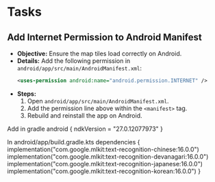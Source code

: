 # Tasks

## Add Internet Permission to Android Manifest

- **Objective:** Ensure the map tiles load correctly on Android.
- **Details:** Add the following permission in `android/app/src/main/AndroidManifest.xml`:
  ```xml
  <uses-permission android:name="android.permission.INTERNET" />
  ```
- **Steps:**
  1. Open `android/app/src/main/AndroidManifest.xml`.
  2. Add the permission line above within the `<manifest>` tag.
  3. Rebuild and reinstall the app on Android.


Add in gradle 
 android {
    ndkVersion = "27.0.12077973"
}


In android/app/build.gradle.kts
dependencies {
    implementation("com.google.mlkit:text-recognition-chinese:16.0.0")
    implementation("com.google.mlkit:text-recognition-devanagari:16.0.0")
    implementation("com.google.mlkit:text-recognition-japanese:16.0.0")
    implementation("com.google.mlkit:text-recognition-korean:16.0.0")
}
